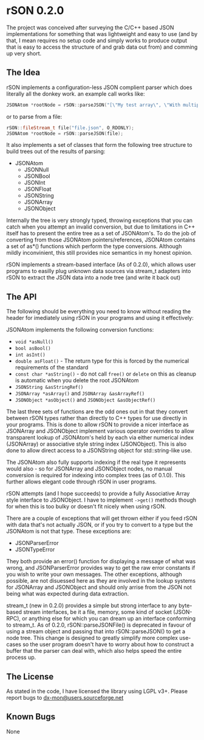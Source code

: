# rSON 0.2.0

The project was conceived after surveying the C/C++ based JSON implementations for something that was lightweight and easy to use (and by that, I mean requires no setup code and simply works to produce output that is easy to access the structure of and grab data out from) and comming up very short.

## The Idea

rSON implements a configuration-less JSON complient parser which does literally all the donkey work. an example call works like:
```C++
JSONAtom *rootNode = rSON::parseJSON("[\"My test array\", \"With multiple elements\", True]");
```
or to parse from a file:
```C++
rSON::fileStream_t file("file.json", O_RDONLY);
JSONAtom *rootNode = rSON::parseJSON(file);
```

It also implements a set of classes that form the following tree structure to build trees out of the results of parsing:

 *	JSONAtom
	*	JSONNull
	*	JSONBool
	*	JSONInt
	*	JSONFloat
	*	JSONString
	*	JSONArray
	*	JSONObject

Internally the tree is very strongly typed, throwing exceptions that you can catch when you attempt an invalid conversion, but due to limitations in C++ itself has to present the entire tree as a set of JSONAtom's.
To do the job of converting from those JSONAtom pointers/references, JSONAtom contains a set of as*() functions which perform the type conversions. Although mildly inconvinient, this still provides nice semantics in my honest opinion.

rSON implements a stream-based interface (As of 0.2.0), which allows user programs to easilly plug unknown data sources via stream_t adapters into rSON to extract the JSON data into a node tree (and write it back out)

## The API

The following should be everything you need to know without reading the header for imediately using rSON in your programs and using it effectively:

JSONAtom implements the following conversion functions:

 *	`void *asNull()`
 *	`bool asBool()`
 *	`int asInt()`
 *	`double asFloat()` - The return type for this is forced by the numerical requirements of the standard
 *	`const char *asString()` - do not call `free()` or `delete` on this as cleanup is automatic when you delete the root JSONAtom
 *	`JSONString &asStringRef()`
 *	`JSONArray *asArray()` and `JSONArray &asArrayRef()`
 *	`JSONObject *asObject()` and `JSONObject &asObjectRef()`

The last three sets of functions are the odd ones out in that they convert between rSON types rather than directly to C++ types for use directly in your programs.
This is done to allow rSON to provide a nicer interface as JSONArray and JSONObject implement various operator overrides to allow transparent lookup of JSONAtom's held by each via either numerical index (JSONArray) or associative style string index (JSONObject).
This is also done to allow direct access to a JSONString object for std::string-like use.

The JSONAtom also fully supports indexing if the real type it represents would also - so for JSONArray and JSONObject nodes, no manual conversion is required for indexing into complex trees (as of 0.1.0).
This further allows elegant code through rSON in user programs.

rSON attempts (and I hope succeeds) to provide a fully Associative Array style interface to JSONObject. I have to implement `->get()` methods though for when this is too bulky or doesn't fit nicely when using rSON.

There are a couple of exceptions that will get thrown either if you feed rSON with data that's not actually JSON, or if you try to convert to a type but the JSONAtom is not that type.
These exceptions are:

 *	JSONParserError
 *	JSONTypeError

They both provide an error() function for displaying a message of what was wrong, and JSONParserError provides way to get the raw error constants if you wish to write your own messages.
The other exceptions, although possible, are not disuessed here as they are involved in the lookup systems for JSONArray and JSONObject and should only arrise from the JSON not being what was expected during data extraction.

stream\_t (new in 0.2.0) provides a simple but strong interface to any byte-based stream interfaces, be it a file, memory, some kind of socket (JSON-RPC), or anything else for which you can dream up an interface conforming to stream_t.
As of 0.2.0, rSON::parseJSONFile() is deprecated in favour of using a stream object and passing that into rSON::parseJSON() to get a node tree.
This change is designed to greatly simplify more complex use-cases so the user program doesn't have to worry about how to construct a buffer that the parser can deal with, which also helps speed the entire process up.

## The License

As stated in the code, I have licensed the library using LGPL v3+.
Please report bugs to dx-mon@users.sourceforge.net

## Known Bugs

None
